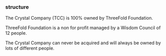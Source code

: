 ### structure

The Crystal Company (TCC) is 100% owned by ThreeFold Foundation.

ThreeFold Foundation is a non for profit managed by a Wisdom Council of 12 people.

The Crystal Company can never be acquired and will always be owned by lots of different people.

